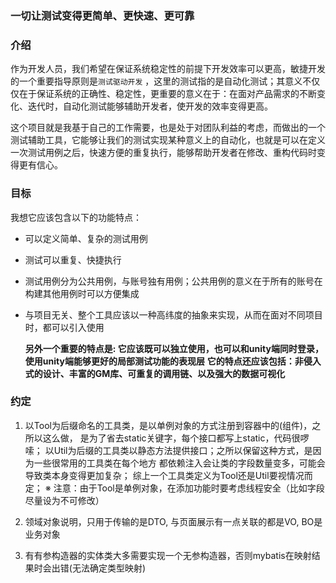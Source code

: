 ### 一切让测试变得更简单、更快速、更可靠

### 介绍

作为开发人员，我们希望在保证系统稳定性的前提下开发效率可以更高，敏捷开发的一个重要指导原则是`测试驱动开发`
，这里的测试指的是自动化测试；其意义不仅仅在于保证系统的正确性、稳定性，更重要的意义在于：在面对产品需求的不断变化、迭代时，自动化测试能够辅助开发者，使开发的效率变得更高。

这个项目就是我基于自己的工作需要，也是处于对团队利益的考虑，而做出的一个测试辅助工具，它能够让我们的测试实现某种意义上的自动化，也就是可以在定义一次测试用例之后，快速方便的重复执行，能够帮助开发者在修改、重构代码时变得更有信心。

### 目标

我想它应该包含以下的功能特点：

- 可以定义简单、复杂的测试用例
- 测试可以重复、快捷执行
- 测试用例分为公共用例，与账号独有用例；公共用例的意义在于所有的账号在构建其他用例时可以方便集成
- 与项目无关、整个工具应该以一种高纬度的抽象来实现，从而在面对不同项目时，都可以引入使用

  **另外一个重要的特点是: 它应该既可以独立使用，也可以和unity端同时登录，使用unity端能够更好的局部测试功能的表现层**
  **它的特点还应该包括：非侵入式的设计、丰富的GM库、可重复的调用链、以及强大的数据可视化**

### 约定

1. 以Tool为后缀命名的工具类，是以单例对象的方式注册到容器中的(组件)，之所以这么做，
   是为了省去static关键字，每个接口都写上static，代码很啰嗦；
   以Util为后缀的工具类以静态方法提供接口；之所以保留这种方式，是因为一些很常用的工具类在每个地方
   都依赖注入会让类的字段数量变多，可能会导致类本身变得更加复杂；
   综上一个工具类定义为Tool还是Util要视情况而定；
   ※ 注意：由于Tool是单例对象，在添加功能时要考虑线程安全（比如字段尽量设为不可修改）
2. 领域对象说明，只用于传输的是DTO, 与页面展示有一点关联的都是VO, BO是业务对象

3. 有有参构造器的实体类大多需要实现一个无参构造器，否则mybatis在映射结果时会出错(无法确定类型映射)
